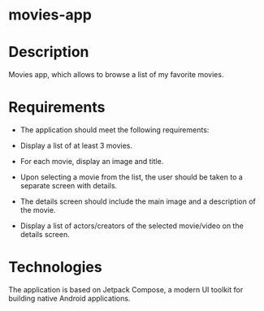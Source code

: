 # movies-app

# Description
Movies app, which allows to browse a list of my favorite movies.

# Requirements
- The application should meet the following requirements:

- Display a list of at least 3 movies.
- For each movie, display an image and title.

- Upon selecting a movie from the list, the user should be taken to a separate screen with details.
- The details screen should include the main image and a description of the movie.

- Display a list of actors/creators of the selected movie/video on the details screen.

# Technologies
The application is based on Jetpack Compose, a modern UI toolkit for building native Android applications.


